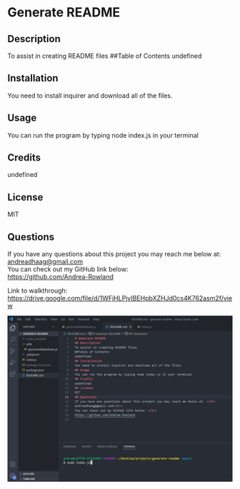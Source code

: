 # Generate README
## Description
To assist in creating README files
##Table of Contents
undefined
## Installation
You need to install inquirer and download all of the files.
## Usage
You can run the program by typing node index.js in your terminal
## Credits
undefined
## License
MIT
## Questions
If you have any questions about this project you may reach me below at: </br>
andreadhaag@gmail.com</br>
You can check out my GitHub link below: </br>
https://github.com/Andrea-Rowland

Link to walkthrough:
https://drive.google.com/file/d/1WFjHLPjvIBEHpbXZHJd0cs4K762asm2f/view

![web-screenshot](/assets/running-node.JPG)
